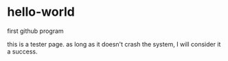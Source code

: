 # hello-world
first github program

this is a tester page. as long as it doesn't crash the system, I will consider it a success.
